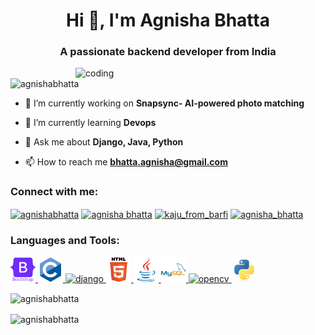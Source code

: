 <h1 align="center">Hi 👋, I'm Agnisha Bhatta</h1>
<h3 align="center">A passionate backend developer from India</h3>

<img align="right" alt="coding" width="400" src="https://user-images.githubusercontent.com/74038190/221352975-94759904-aa4c-4032-a8ab-b546efb9c478.gif" >

<p align="left"> <img src="https://komarev.com/ghpvc/?username=agnishabhatta&label=Profile%20views&color=0e75b6&style=flat" alt="agnishabhatta" /> </p>

- 🔭 I’m currently working on **Snapsync- AI-powered photo matching**

- 🌱 I’m currently learning **Devops**

- 💬 Ask me about **Django, Java, Python**

- 📫 How to reach me **bhatta.agnisha@gmail.com**

<h3 align="left">Connect with me:</h3>
<p align="left">
<a href="https://linkedin.com/in/agnishabhatta" target="blank"><img align="center" src="https://raw.githubusercontent.com/rahuldkjain/github-profile-readme-generator/master/src/images/icons/Social/linked-in-alt.svg" alt="agnishabhatta" height="30" width="40" /></a>
<a href="https://fb.com/agnisha bhatta" target="blank"><img align="center" src="https://raw.githubusercontent.com/rahuldkjain/github-profile-readme-generator/master/src/images/icons/Social/facebook.svg" alt="agnisha bhatta" height="30" width="40" /></a>
<a href="https://instagram.com/kaju_from_barfi" target="blank"><img align="center" src="https://raw.githubusercontent.com/rahuldkjain/github-profile-readme-generator/master/src/images/icons/Social/instagram.svg" alt="kaju_from_barfi" height="30" width="40" /></a>
<a href="https://www.leetcode.com/agnisha_bhatta" target="blank"><img align="center" src="https://raw.githubusercontent.com/rahuldkjain/github-profile-readme-generator/master/src/images/icons/Social/leet-code.svg" alt="agnisha_bhatta" height="30" width="40" /></a>
</p>

<h3 align="left">Languages and Tools:</h3>
<p align="left"> <a href="https://getbootstrap.com" target="_blank" rel="noreferrer"> <img src="https://raw.githubusercontent.com/devicons/devicon/master/icons/bootstrap/bootstrap-plain-wordmark.svg" alt="bootstrap" width="40" height="40"/> </a> <a href="https://www.cprogramming.com/" target="_blank" rel="noreferrer"> <img src="https://raw.githubusercontent.com/devicons/devicon/master/icons/c/c-original.svg" alt="c" width="40" height="40"/> </a> <a href="https://www.djangoproject.com/" target="_blank" rel="noreferrer"> <img src="https://cdn.worldvectorlogo.com/logos/django.svg" alt="django" width="40" height="40"/> </a> <a href="https://www.w3.org/html/" target="_blank" rel="noreferrer"> <img src="https://raw.githubusercontent.com/devicons/devicon/master/icons/html5/html5-original-wordmark.svg" alt="html5" width="40" height="40"/> </a> <a href="https://www.java.com" target="_blank" rel="noreferrer"> <img src="https://raw.githubusercontent.com/devicons/devicon/master/icons/java/java-original.svg" alt="java" width="40" height="40"/> </a> <a href="https://www.mysql.com/" target="_blank" rel="noreferrer"> <img src="https://raw.githubusercontent.com/devicons/devicon/master/icons/mysql/mysql-original-wordmark.svg" alt="mysql" width="40" height="40"/> </a> <a href="https://opencv.org/" target="_blank" rel="noreferrer"> <img src="https://www.vectorlogo.zone/logos/opencv/opencv-icon.svg" alt="opencv" width="40" height="40"/> </a> <a href="https://www.python.org" target="_blank" rel="noreferrer"> <img src="https://raw.githubusercontent.com/devicons/devicon/master/icons/python/python-original.svg" alt="python" width="40" height="40"/> </a> </p>

<p><img align="center" src="https://github-readme-stats.vercel.app/api/top-langs?username=agnishabhatta&show_icons=true&locale=en&layout=compact" alt="agnishabhatta" /></p>

<p><img align="center" src="https://github-readme-streak-stats.herokuapp.com/?user=agnishabhatta&" alt="agnishabhatta" /></p>

